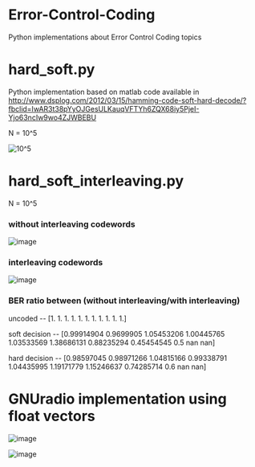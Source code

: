 # Error-Control-Coding
Python implementations about Error Control Coding topics

# hard_soft.py
Python implementation based on matlab code available in http://www.dsplog.com/2012/03/15/hamming-code-soft-hard-decode/?fbclid=IwAR3t38pYyOJGesULKauqVFTYh6ZQX68iy5PjeI-Yjo63ncIw9wo4ZJWBEBU 

N = 10^5

![10^5](https://user-images.githubusercontent.com/26671424/66720822-0985e700-edd8-11e9-89fb-8977a06b157e.png)

# hard_soft_interleaving.py

N = 10^5

### without interleaving codewords

![image](https://user-images.githubusercontent.com/26671424/71371574-5f24ff80-2590-11ea-8f03-5608ce02f15f.png)

### interleaving codewords

![image](https://user-images.githubusercontent.com/26671424/71371667-ac08d600-2590-11ea-9ff0-bb1fa9260df5.png)

### BER ratio between (without interleaving/with interleaving)

uncoded -- [1. 1. 1. 1. 1. 1. 1. 1. 1. 1. 1.] 

soft decision -- [0.99914904 0.9699905  1.05453206 1.00445765 1.03533569 1.38686131 0.88235294 0.45454545 0.5 nan nan] 

hard decision -- [0.98597045 0.98971266 1.04815166 0.99338791 1.04435995 1.19171779 1.15246637 0.74285714 0.6 nan nan]

# GNUradio implementation using float vectors

![image](https://user-images.githubusercontent.com/26671424/71335017-5c3df680-251f-11ea-8591-a12f773743e0.png)

![image](https://user-images.githubusercontent.com/26671424/71335189-454bd400-2520-11ea-9977-24f6d28b233d.png)

